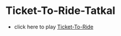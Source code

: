 # Ticket-To-Ride-Tatkal

- click here to play [Ticket-To-Ride](https://tatkal-ticket-to-ride.deno.dev/)

